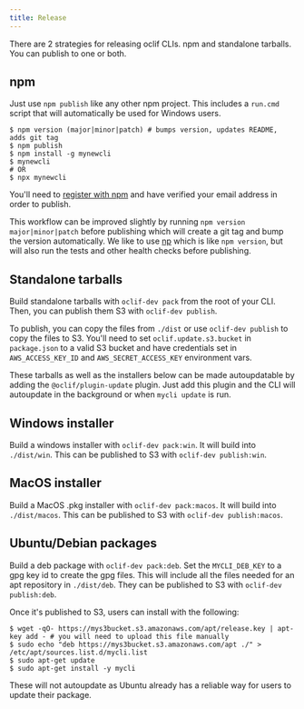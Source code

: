 ```yaml
---
title: Release
---
```


There are 2 strategies for releasing oclif CLIs. npm and standalone tarballs. You can publish to one or both.

## npm

Just use `npm publish` like any other npm project. This includes a `run.cmd` script that will automatically be used for Windows users.

```sh-session
$ npm version (major|minor|patch) # bumps version, updates README, adds git tag
$ npm publish
$ npm install -g mynewcli
$ mynewcli
# OR
$ npx mynewcli
```

You'll need to [register with npm](https://www.npmjs.com/signup) and have verified your email address in order to publish.

This workflow can be improved slightly by running `npm version major|minor|patch` before publishing which will create a git tag and bump the version automatically. We like to use [np](https://npm.im/np) which is like `npm version`, but will also run the tests and other health checks before publishing.

## Standalone tarballs

Build standalone tarballs with `oclif-dev pack` from the root of your CLI. Then, you can publish them S3 with `oclif-dev publish`.

To publish, you can copy the files from `./dist` or use `oclif-dev publish` to copy the files to S3. You'll need to set `oclif.update.s3.bucket` in `package.json` to a valid S3 bucket and have credentials set in `AWS_ACCESS_KEY_ID` and `AWS_SECRET_ACCESS_KEY` environment vars.

These tarballs as well as the installers below can be made autoupdatable by adding the `@oclif/plugin-update` plugin. Just add this plugin and the CLI will autoupdate in the background or when `mycli update` is run.

## Windows installer

Build a windows installer with `oclif-dev pack:win`. It will build into `./dist/win`. This can be published to S3 with `oclif-dev publish:win`.

## MacOS installer

Build a MacOS .pkg installer with `oclif-dev pack:macos`. It will build into `./dist/macos`. This can be published to S3 with `oclif-dev publish:macos`.

## Ubuntu/Debian packages

Build a deb package with `oclif-dev pack:deb`. Set the `MYCLI_DEB_KEY` to a gpg key id to create the gpg files. This will include all the files needed for an apt repository in `./dist/deb`. They can be published to S3 with `oclif-dev publish:deb`.

Once it's published to S3, users can install with the following:

```sh-session
$ wget -qO- https://mys3bucket.s3.amazonaws.com/apt/release.key | apt-key add - # you will need to upload this file manually
$ sudo echo "deb https://mys3bucket.s3.amazonaws.com/apt ./" > /etc/apt/sources.list.d/mycli.list
$ sudo apt-get update
$ sudo apt-get install -y mycli
```

These will not autoupdate as Ubuntu already has a reliable way for users to update their package.

